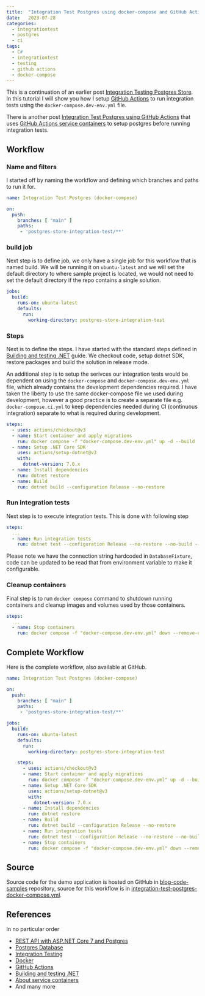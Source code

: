 ```yaml
---
title:  "Integration Test Postgres using docker-compose and GitHub Actions"
date:   2023-07-28
categories:
  - integrationtest
  - postgres
  - ci
tags:
  - C#
  - integrationtest
  - testing
  - github actions
  - docker-compose
---
```


This is a continuation of an earlier post [Integration Testing Postgres Store](https://kashifsoofi.github.io/aspnetcore/testing/integrationtest/postgres/postgres-store-integration-test/). In this tutorial I will show you how I setup [GitHub Actions](https://github.com/features/actions) to run integration tests using the `docker-compose.dev-env.yml` file.

There is another post [Integration Test Postgres using GitHub Actions](https://kashifsoofi.github.io/integrationtest/postgres/ci/integration-test-postgres-using-github-actions) that uses [GitHub Actions service containers](https://docs.github.com/en/actions/using-containerized-services/about-service-containers) to setup postgres before running integration tests.

## Workflow

### Name and filters
I started off by naming the workflow and defining which branches and paths to run it for.
```yaml
name: Integration Test Postgres (docker-compose)

on:
  push:
    branches: [ "main" ]
    paths:
     - 'postgres-store-integration-test/**'
```

### build job
Next step is to define job, we only have a single job for this workflow that is named build. We will be running it on `ubuntu-latest` and we will set the default directory to where sample project is located, we would not need to set the default directory if the repo contains a single solution.
```yaml
jobs:
  build:
    runs-on: ubuntu-latest
    defaults:
      run:
        working-directory: postgres-store-integration-test
```

### Steps
Next is to define the steps. I have started with the standard steps defined in [Building and testing .NET](https://docs.github.com/en/actions/automating-builds-and-tests/building-and-testing-net) guide. We checkout code, setup dotnet SDK, restore packages and build the solution in release mode.

An additional step is to setup the serivces our integration tests would be dependent on using the `docker-compose` and `docker-compose.dev-env.yml` file, which already contains the development dependencies required. I have taken the liberty to use the same docker-compose file we used during development, however a good practice is to create a separate file e.g. `docker-compose.ci.yml` to keep dependencies needed during CI (continuous integration) separate to what is required during development.
```yaml
steps:
  - uses: actions/checkout@v3
  - name: Start container and apply migrations
    run: docker compose -f "docker-compose.dev-env.yml" up -d --build
  - name: Setup .NET Core SDK
    uses: actions/setup-dotnet@v3
    with:
      dotnet-version: 7.0.x
  - name: Install dependencies
    run: dotnet restore
  - name: Build
    run: dotnet build --configuration Release --no-restore
```

### Run integration tests
Next step is to execute integration tests. This is done with following step
```yaml
steps:
  ...
  - name: Run integration tests
    run: dotnet test --configuration Release --no-restore --no-build --verbosity normal
```
Please note we have the connection string hardcoded in `DatabaseFixture`, code can be updated to be read that from environment variable to make it configurable.

### Cleanup containers
Final step is to run `docker compose` command to shutdown running containers and cleanup images and volumes used by those containers.
```yaml
steps:
  ...
  - name: Stop containers
    run: docker compose -f "docker-compose.dev-env.yml" down --remove-orphans --rmi all --volumes
```

## Complete Workflow
Here is the complete workflow, also available at GitHub.
```yaml
name: Integration Test Postgres (docker-compose)

on:
  push:
    branches: [ "main" ]
    paths:
     - 'postgres-store-integration-test/**'

jobs:
  build:
    runs-on: ubuntu-latest
    defaults:
      run:
        working-directory: postgres-store-integration-test

    steps:
      - uses: actions/checkout@v3
      - name: Start container and apply migrations
        run: docker compose -f "docker-compose.dev-env.yml" up -d --build
      - name: Setup .NET Core SDK
        uses: actions/setup-dotnet@v3
        with:
          dotnet-version: 7.0.x
      - name: Install dependencies
        run: dotnet restore
      - name: Build
        run: dotnet build --configuration Release --no-restore        
      - name: Run integration tests
        run: dotnet test --configuration Release --no-restore --no-build --verbosity normal
      - name: Stop containers
        run: docker compose -f "docker-compose.dev-env.yml" down --remove-orphans --rmi all --volumes
```

## Source
Source code for the demo application is hosted on GitHub in [blog-code-samples](https://github.com/kashifsoofi/blog-code-samples/tree/main/postgres-store-integration-test) repository, source for this workflow is in [integration-test-postgres-docker-compose.yml](https://github.com/kashifsoofi/blog-code-samples/blob/main/.github/workflows/integration-test-postgres-docker-compose.yml).

## References
In no particular order  
* [REST API with ASP.NET Core 7 and Postgres](https://kashifsoofi.github.io/aspnetcore/rest/postgres/restapi-with-asp.net-core-7-and-postgres/)
* [Postgres Database](https://www.postgresql.org/)
* [Integration Testing](https://en.wikipedia.org/wiki/Integration_testing)
* [Docker](https://www.docker.com/)
* [GitHub Actions](https://github.com/features/actions)
* [Building and testing .NET](https://docs.github.com/en/actions/automating-builds-and-tests/building-and-testing-net)
* [About service containers](https://docs.github.com/en/actions/using-containerized-services/about-service-containers)
* And many more